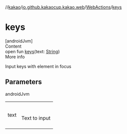 //[kakao](../../../index.md)/[io.github.kakaocup.kakao.web](../index.md)/[WebActions](index.md)/[keys](keys.md)



# keys  
[androidJvm]  
Content  
open fun [keys](keys.md)(text: [String](https://kotlinlang.org/api/latest/jvm/stdlib/kotlin/-string/index.html))  
More info  


Input keys with element in focus



## Parameters  
  
androidJvm  
  
| | |
|---|---|
| <a name="io.github.kakaocup.kakao.web/WebActions/keys/#kotlin.String/PointingToDeclaration/"></a>text| <a name="io.github.kakaocup.kakao.web/WebActions/keys/#kotlin.String/PointingToDeclaration/"></a><br><br>Text to input<br><br>|
  
  



